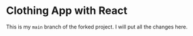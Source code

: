 # Clothing App with React

This is my `main` branch of the forked project. I will put all the changes here.

